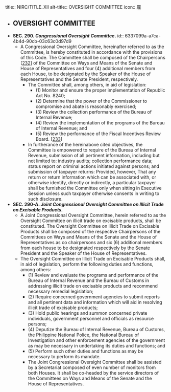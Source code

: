 title:: NIRC/TITLE_XII
alt-title:: OVERSIGHT COMMITTEE
icon:: 龎

- ## OVERSIGHT COMMITTEE
- **SEC. 290. _Congressional Oversight Committee_.** 
  id:: 6337099a-a7ca-4b4d-90cb-03c63c0d97d9
	- A Congressional Oversight Committee, hereinafter referred to as the Committee, is hereby constituted in accordance with the provisions of this Code. The Committee shall be composed of the Chairpersons [[232](#fn232)] of the Committee on Ways and Means of the Senate and House of Representatives and four (4) additional members from each House, to be designated by the Speaker of the House of Representatives and the Senate President, respectively.
		- The Committee shall, among others, in aid of legislation:
			- (1) Monitor and ensure the proper implementation of Republic Act No. 8240;
			- (2) Determine that the power of the Commissioner to compromise and abate is reasonably exercised;
			- (3) Review the collection performance of the Bureau of Internal Revenue;
			- (4) Review the implementation of the programs of the Bureau of Internal Revenue; and
			- (5) Review the performance of the Fiscal Incentives Review Board. [[233](#fn233)]
		- In furtherance of the hereinabove cited objectives, the Committee is empowered to require of the Bureau of Internal Revenue, submission of all pertinent information, including but not limited to: industry audits; collection performance data; status report on criminal actions initiated against persons; and submission of taxpayer returns: Provided, however, That any return or return information which can be associated with, or otherwise identify, directly or indirectly, a particular taxpayer shall be furnished the Committee only when sitting in Executive Session unless such taxpayer otherwise consents in writing to such disclosure.
- **SEC. 290-A. _Joint Congressional Oversight Committee on Illicit Trade on Excisable Products._**
	- A Joint Congressional Oversight Committee, herein referred to as the Oversight Committee on illicit trade on excisable products, shall be constituted. The Oversight Committee on Illicit Trade on Excisable Products shall be composed of the respective Chairpersons of the Committees on Ways and Means of the Senate and the House of Representatives as co chairpersons and six (6) additional members from each house to be designated respectively by the Senate President and the Speaker of the House of Representatives.
	- The Oversight Committee on Illicit Trade on Excisable Products shall, in aid of legislation, perform the following duties and functions, among others:
		- (1) Review and evaluate the programs and performance of the Bureau of Internal Revenue and the Bureau of Customs in addressing illicit trade on excisable products and recommend necessary remedial legislation;
		- (2) Require concerned government agencies to submit reports and all pertinent data and information which will aid in resolving illicit trade of excisable products;
		- (3) Hold public hearings and summon concerned private individuals, government personnel and officials as resource persons;
		- (4) Deputize the Bureau of Internal Revenue, Bureau of Customs, the Philippine National Police, the National Bureau of Investigation and other enforcement agencies of the government as may be necessary in undertaking its duties and functions; and
		- (5) Perform such other duties and functions as may be necessary to perform its mandate.
		- The Joint Congressional Oversight Committee shall be assisted by a Secretariat composed of even number of monitors from both Houses. It shall be co-headed by the service directors of the Committees on Ways and Means of the Senate and the House of Representatives.